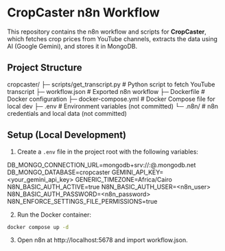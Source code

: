 # CropCaster n8n Workflow

This repository contains the n8n workflow and scripts for **CropCaster**, which fetches crop prices from YouTube channels, extracts the data using AI (Google Gemini), and stores it in MongoDB.

## Project Structure

cropcaster/
├─ scripts/get_transcript.py       # Python script to fetch YouTube transcript
├─ workflow.json                  # Exported n8n workflow
├─ Dockerfile                     # Docker configuration
├─ docker-compose.yml             # Docker Compose file for local dev
├─ .env                           # Environment variables (not committed)
└─ .n8n/                          # n8n credentials and local data (not committed)

## Setup (Local Development)

1. Create a `.env` file in the project root with the following variables:

DB_MONGO_CONNECTION_URL=mongodb+srv://:@.mongodb.net
DB_MONGO_DATABASE=cropcaster
GEMINI_API_KEY=<your_gemini_api_key>
GENERIC_TIMEZONE=Africa/Cairo
N8N_BASIC_AUTH_ACTIVE=true
N8N_BASIC_AUTH_USER=<n8n_user>
N8N_BASIC_AUTH_PASSWORD=<n8n_password>
N8N_ENFORCE_SETTINGS_FILE_PERMISSIONS=true

2. Run the Docker container:

```bash
docker compose up -d
```

3.	Open n8n at http://localhost:5678 and import workflow.json.